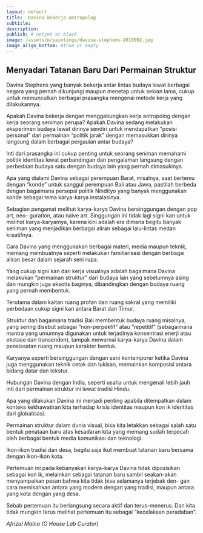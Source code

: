 ```yaml
---
layout: default
title:  Davina bekerja antropolog
subtitle:
description:
publish: # notyet or black
image: /assets/p/paintings/davina-stephens-2019002.jpg
image_align_bottom: #true or empty
---
```


## Menyadari Tatanan Baru Dari Permainan Struktur

Davina Stephens yang banyak bekerja antar lintas budaya lewat berbagai negara yang pernah dikunjungi maupun menetap untuk sekian lama, cukup untuk memunculkan berbagai prasangka mengenai metode kerja yang dilakukannya.

Apakah Davina bekerja dengan menggabungkan kerja antropolog dengan kerja seorang seniman perupa? Apakah Davina sedang melakukan eksperimen budaya lewat dirinya sendiri untuk mendapatkan “posisi personal” dari permainan “politik jarak” dengan memasukkan dirinya langsung dalam berbagai pergaulan antar budaya?

Inti dari prasangka ini cukup penting untuk seorang seniman memahami politik identitas lewat perbandingan dan pengalaman langsung dengan perbedaan budaya satu dengan budaya lain yang pernah dimasukinya.

Apa yang dialami Davina sebagai perempuan Barat, misalnya, saat bertemu dengan “konde” untuk sanggul perempuan Bali atau Jawa, pastilah berbeda dengan bagaimana persepsi politik Nindityo yang banyak menggunakan konde sebagai tema karya-karya instalasinya.

Sebagian pengamat melihat karya-karya Davina bersinggungan dengan pop art, neo- guration, atau naïve art. Singgungan ini tidak lagi signi kan untuk melihat karya-karyamya, karena kini adalah era dimana begitu banyak seniman yang menjadikan berbagai aliran sebagai lalu-lintas medan kreatifnya.

Cara Davina yang menggunakan berbagai materi, media maupun teknik, memang membuatnya seperti melakukan familiarisasi dengan berbagai aliran besar dalam sejarah seni rupa.

Yang cukup signi kan dari kerja visualnya adalah bagaimana Davina melakukan “permainan struktur” dari budaya lain yang sebelumnya asing dan mungkin juga eksotis baginya, dibandingkan dengan budaya ruang yang pernah membentuk.

Terutama dalam kaitan ruang profan dan ruang sakral yang memiliki perbedaan cukup signi kan antara Barat dan Timur.

Struktur dari bagaimana tradisi Bali membentuk budaya ruang misalnya, yang sering disebut sebagai “non-perpektif” atau “repetitif” (sebagaimana mantra yang umumnya digunakan untuk terjadinya konsentrasi enerji atau ekstase dan transenden), tampak mewarnai karya-karya Davina dalam pensiasatan ruang maupun karakter bentuk.

Karyanya seperti bersinggungan dengan seni kontemporer ketika Davina juga menggunakan teknik cetak dan lukisan, memainkan komposisi antara bidang datar dan tekstur.

Hubungan Davina dengan India, seperti usaha untuk mengenali lebih jauh inti dari permainan struktur ini lewat tradisi Hindu.

Apa yang dilakukan Davina ini menjadi penting apabila ditempatkan dalam konteks kekhawatiran kita terhadap krisis identitas maupun kon ik identitas dari globalisasi.

Permainan struktur dalam dunia visual, bisa kita letakkan sebagai salah satu bentuk penataan baru atas kesadaran kita yang memang sudah terpecah oleh berbagai bentuk media komunikasi dan teknologi.

Ikon-ikon tradisi dan desa, begitu saja ikut membuat tatanan baru bersama dengan ikon-ikon kota.

Pertemuan ini pada kebanyakan karya-karya Davina tidak diposisikan sebagai kon ik, melainkan sebagai tatanan baru sambil seakan-akan menyampaikan pesan bahwa kita tidak bisa selamanya terjebak den- gan cara memisahkan antara yang modern dengan yang tradisi, maupun antara yang kota dengan yang desa.

Sebab pertemuan itu berlangsung secara aktif dan terus-menerus. Dan kita tidak mungkin terus melihat pertemuan itu sebagai “kecelakaan peradaban”.

_Afrizal Malna (O House Lab Curator)_
